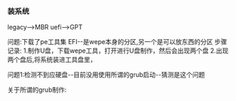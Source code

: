 ### 装系统
legacy-->MBR
uefi-->GPT

问题:下载了pe工具集
EFI--是wepe本身的分区,另一个是可以放东西的分区
步骤记录:
1.制作U盘，下载wepe工具，打开进行U盘制作，然后会出现两个盘
2.出现两个盘后,将系统装进工具盘里，


问题1:检测不到应硬盘--目前没用使用所谓的grub启动--猜测是这个问题

关于所谓的grub制作:












